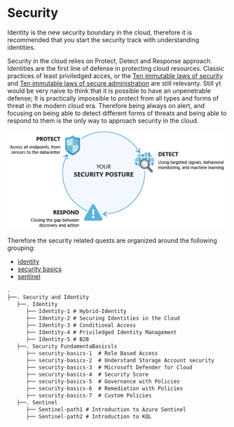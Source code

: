 # Security

Identity is the new security boundary in the cloud, therefore it is recommended that you start the security track with understanding identities.


Security in the cloud relies on Protect, Detect and Response approach. Identities are the first line of defense in protecting cloud resources. Classic practices of least priviledged acces, or the [Ten immutable laws of security](https://docs.microsoft.com/en-us/previous-versions/cc722487(v=technet.10)) and [Ten immutable laws of secure administration](https://docs.microsoft.com/en-us/previous-versions/cc722488(v=technet.10)) are still relevanty. Still yt would be very naive to think that it is possible to have an unpenetrable defense; It is practically impossible to protect from all types and forms of threat in the modern cloud era. Therefore being always on alert, and focusing on being able to detect different forms of threats and being able to respond to them is the only way to approach security in the cloud.

![Protect, Detect, Response](../.images/identity/protectdetectresponse.png)

Therefore the security related quests are organized around the following grouping:
- [identity](Identity/Identity-1.md)
- [security basics](Basics/security-basics-1.md)
- [sentinel](Sentinel/Sentinel-path1.md)

```
.
├──. Security and Identity
   ├──. Identity
      ├── Identity-1 # Hybrid-Identity
      ├── Identity-2 # Securing Identities in the Cloud
      ├── Identity-3 # Conditional Access
      ├── Identity-4 # Priviledged Identity Management
      ├── Identity-5 # B2B
   ├──. Security FundamentaBasicsls
      ├── security-basics-1  # Role Based Access
      ├── security-basics-2  # Understand Storage Account security
      ├── security-basics-3  # Microsoft Defender for Cloud
      ├── security-basics-4  # Security Score
      ├── security-basics-5  # Governance with Policies
      ├── security-basics-6  # Remediation with Policies
      ├── security-basics-7  # Custom Policies
   ├──. Sentinel
      ├── Sentinel-path1 # Introduction to Azure Sentinel
      ├── Sentinel-path2 # Introduction to KQL
 ```

